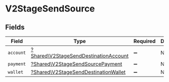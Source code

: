 # V2StageSendSource


## Fields

| Field                                                                                         | Type                                                                                          | Required                                                                                      | Description                                                                                   |
| --------------------------------------------------------------------------------------------- | --------------------------------------------------------------------------------------------- | --------------------------------------------------------------------------------------------- | --------------------------------------------------------------------------------------------- |
| `account`                                                                                     | [?Shared\V2StageSendDestinationAccount](../../Models/Shared/V2StageSendDestinationAccount.md) | :heavy_minus_sign:                                                                            | N/A                                                                                           |
| `payment`                                                                                     | [?Shared\V2StageSendSourcePayment](../../Models/Shared/V2StageSendSourcePayment.md)           | :heavy_minus_sign:                                                                            | N/A                                                                                           |
| `wallet`                                                                                      | [?Shared\V2StageSendDestinationWallet](../../Models/Shared/V2StageSendDestinationWallet.md)   | :heavy_minus_sign:                                                                            | N/A                                                                                           |